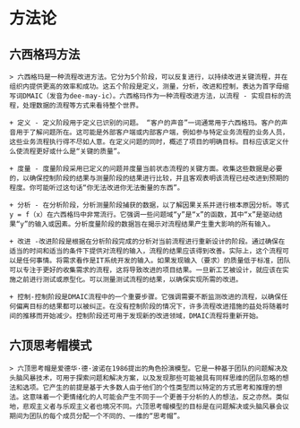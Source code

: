 # 方法论

## 六西格玛方法

    > 六西格玛是一种流程改进方法。它分为5个阶段，可以反复进行，以持续改进关键流程，并在组织内提供更高的效率和成功。这五个阶段是定义，测量，分析，改进和控制，表达为首字母缩写词DMAIC（发音为dee-may-ic）。六西格玛作为一种流程改进方法，以流程 - 实现目标的流程，处理数据的流程等方式来看待整个世界。

    + 定义 - 定义阶段用于定义已识别的问题。 “客户的声音”一词通常用于六西格玛。客户的声音用于了解问题所在。这可能是外部客户端或内部客户端，例如参与特定业务流程的业务人员，这些业务流程执行得不尽如人意。在定义问题的同时，概述了项目的明确目标。目标应该定义什么使流程更好或什么是“关键的质量”。

    + 度量 - 度量阶段采用已定义的问题并度量当前状态流程的关键方面。收集这些数据是必要的，以确保控制阶段的结果与测量阶段的结果进行比较，并且客观表明该流程已经改进到预期的程度。你可能听过这句话“你无法改进你无法衡量的东西”。
    
    + 分析 - 在分析阶段，分析测量阶段捕获的数据，以了解因果关系并进行根本原因分析。等式y = f（x）在六西格玛中非常流行。它强调一些问题域“y”是“x”的函数，其中“x”是驱动结果“y”的输入或因素。分析度量阶段的数据旨在揭示对流程结果产生重大影响的所有输入。

    + 改进 -改进阶段是根据在分析阶段完成的分析对当前流程进行重新设计的阶段。通过确保在适当的时间和适当的条件下提供对流程的输入，流程的结果应该得到改善。实际上，这个流程可以是任何事情。将需求看作是IT系统开发的输入。如果发现输入（要求）的质量低于标准，团队可以专注于更好的收集需求的流程，这将导致改进的项目结果。一旦新工艺被设计，就应该在实施之前进行测试或原型化。可以测量测试流程的结果，以确保实现所需的改进。

    + 控制-控制阶段是DMAIC流程中的一个重要步骤。它强调需要不断监测改进的流程，以确保任何偏离目标的结果都可以被纠正。在没有控制阶段的情况下，许多流程改进措施的益处将随着时间的推移而开始减少。控制阶段还可用于发现新的改进领域，DMAIC流程将重新开始。    


## 六顶思考帽模式

    > 六顶思考帽是爱德华·德·波诺在1986提出的角色扮演模型。它是一种基于团队的问题解决及头脑风暴技术，可用于探索问题和解决方案，以及发现那些可能被具有同样思维的团队忽略的想法和选项。它产生的前提是基于大多数人由于他们的个性类型而以特定的方式思考和推理的想法。这意味着一个更情绪化的人可能会产生不同于一个更善于分析的人的想法，反之亦然。类似地，悲观主义者与乐观主义者也境况不同。六顶思考帽模型的目标是在问题解决或头脑风暴会议期间为团队的每个成员分配一个不同的、一维的“思考帽”。         
